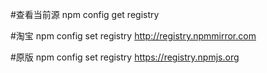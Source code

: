 #查看当前源
npm config get registry

#淘宝
npm config set registry http://registry.npmmirror.com

#原版
npm config set registry https://registry.npmjs.org
